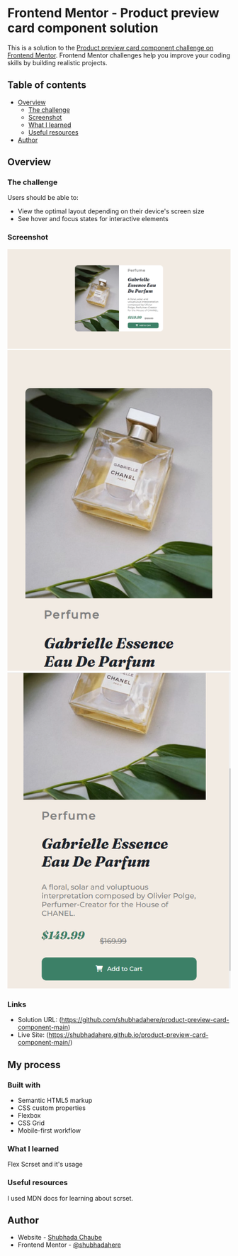 # Frontend Mentor - Product preview card component solution

This is a solution to the [Product preview card component challenge on Frontend Mentor](https://www.frontendmentor.io/challenges/product-preview-card-component-GO7UmttRfa). Frontend Mentor challenges help you improve your coding skills by building realistic projects.

## Table of contents

- [Overview](#overview)
  - [The challenge](#the-challenge)
  - [Screenshot](#screenshot)
  - [What I learned](#what-i-learned)
  - [Useful resources](#useful-resources)
- [Author](#author)


## Overview

### The challenge

Users should be able to:

- View the optimal layout depending on their device's screen size
- See hover and focus states for interactive elements

### Screenshot

![](screenshots/ss1.png)
![](screenshots/ss2.png)
![](screenshots/ss3.png)


### Links

- Solution URL: (https://github.com/shubhadahere/product-preview-card-component-main)
- Live Site: (https://shubhadahere.github.io/product-preview-card-component-main/)
## My process

### Built with

- Semantic HTML5 markup
- CSS custom properties
- Flexbox
- CSS Grid
- Mobile-first workflow


### What I learned

Flex
Scrset and it's usage


### Useful resources

I used MDN docs for learning about scrset.

## Author

- Website - [Shubhada Chaube](https://github.com/shubhadahere)
- Frontend Mentor - [@shubhadahere](https://www.frontendmentor.io/profile/shubhadahere)
